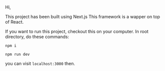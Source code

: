 Hi,

This project has been built using Next.js
This framework is a wapper on top of React.

If you want to run this project, checkout this on your computer.
In root directory, do these commands:

`npm i`

`npm run dev`

you can visit `localhost:3000` then.